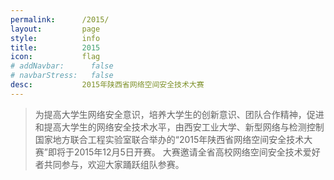```yaml
---
permalink:      /2015/
layout:         page
style:          info
title:          2015
icon:           flag
# addNavbar:      false
# navbarStress:   false
desc:           2015年陕西省网络空间安全技术大赛
---
```


> 为提高大学生网络安全意识，培养大学生的创新意识、团队合作精神，促进和提高大学生的网络安全技术水平，由西安工业大学、新型网络与检测控制国家地方联合工程实验室联合举办的“2015年陕西省网络空间安全技术大赛”即将于2015年12月5日开赛。
> 大赛邀请全省高校网络空间安全技术爱好者共同参与，欢迎大家踊跃组队参赛。

<script type="text/javascript">
    var t = 10; //设定跳转的时间 
    setInterval("refer()", 1000); //启动1秒定时 
    function refer() {
        if (t == 0) {
            location = "http://www.xatusec.org/"; //#设定跳转的链接地址 
        }
        document.getElementById('show').innerHTML = "" + t + "秒后，跳转到“2015年陕西省网络空间安全技术大赛”主页 ..."; // 显示倒计时 
        t--; // 计数器递减 
    }
</script>
<center>
    <span id="show"></span>
</center>